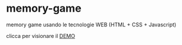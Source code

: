 # memory-game
memory game usando le tecnologie WEB (HTML + CSS + Javascript)

clicca per visionare il [DEMO](https://mpalitto.github.io/memory-game-javascript/)
